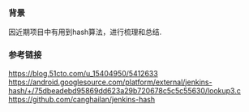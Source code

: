 ### 背景  
因近期项目中有用到hash算法，进行梳理和总结.  
  
### 参考链接  
https://blog.51cto.com/u_15404950/5412633  
https://android.googlesource.com/platform/external/jenkins-hash/+/75dbeadebd95869dd623a29b720678c5c5c55630/lookup3.c  
https://github.com/canghailan/jenkins-hash  
